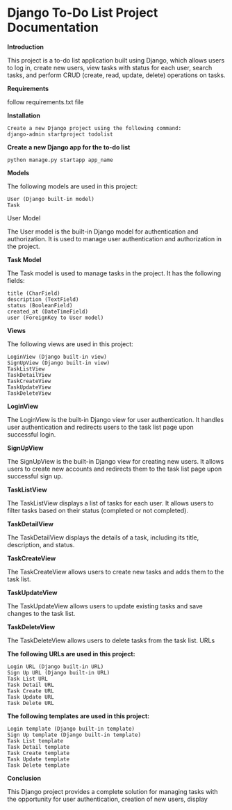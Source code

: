 # Django To-Do List Project Documentation

**Introduction**

This project is a to-do list application built using Django, which allows users to log in, create new users, view tasks with status for each user, search tasks, and perform CRUD (create, read, update, delete) operations on tasks.  

**Requirements**

follow requirements.txt file

**Installation**

    Create a new Django project using the following command:
    django-admin startproject todolist

**Create a new Django app for the to-do list**

    python manage.py startapp app_name

**Models**

The following models are used in this project:

    User (Django built-in model)
    Task

User Model

The User model is the built-in Django model for authentication and authorization. It is used to manage user authentication and authorization in the project.

**Task Model**

The Task model is used to manage tasks in the project. It has the following fields:

    title (CharField)
    description (TextField)
    status (BooleanField)
    created_at (DateTimeField)
    user (ForeignKey to User model)

**Views**

The following views are used in this project:

    LoginView (Django built-in view)
    SignUpView (Django built-in view)
    TaskListView
    TaskDetailView
    TaskCreateView
    TaskUpdateView
    TaskDeleteView

**LoginView**

The LoginView is the built-in Django view for user authentication. It handles user authentication and redirects users to the task list page upon successful login.

**SignUpView**

The SignUpView is the built-in Django view for creating new users. It allows users to create new accounts and redirects them to the task list page upon successful sign up.

**TaskListView**

The TaskListView displays a list of tasks for each user. It allows users to filter tasks based on their status (completed or not completed).

**TaskDetailView**

The TaskDetailView displays the details of a task, including its title, description, and status.

**TaskCreateView**

The TaskCreateView allows users to create new tasks and adds them to the task list.

**TaskUpdateView**

The TaskUpdateView allows users to update existing tasks and save changes to the task list.

**TaskDeleteView**

The TaskDeleteView allows users to delete tasks from the task list.
URLs

**The following URLs are used in this project:**

    Login URL (Django built-in URL)
    Sign Up URL (Django built-in URL)
    Task List URL
    Task Detail URL
    Task Create URL
    Task Update URL
    Task Delete URL

**The following templates are used in this project:**

    Login template (Django built-in template)
    Sign Up template (Django built-in template)
    Task List template
    Task Detail template
    Task Create template
    Task Update template
    Task Delete template

**Conclusion**

This Django project provides a complete solution for managing tasks with the opportunity for user authentication, creation of new users, display
